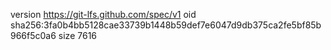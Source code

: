 version https://git-lfs.github.com/spec/v1
oid sha256:3fa0b4bb5128cae33739b1448b59def7e6047d9db375ca2fe5bf85b966f5c0a6
size 7616
